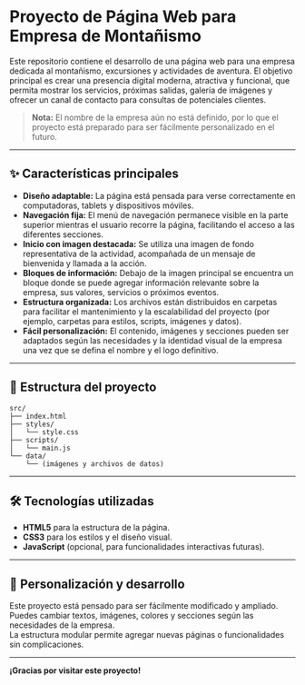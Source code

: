 # Proyecto de Página Web para Empresa de Montañismo

Este repositorio contiene el desarrollo de una página web para una empresa dedicada al montañismo, excursiones y actividades de aventura. El objetivo principal es crear una presencia digital moderna, atractiva y funcional, que permita mostrar los servicios, próximas salidas, galería de imágenes y ofrecer un canal de contacto para consultas de potenciales clientes.

> **Nota:** El nombre de la empresa aún no está definido, por lo que el proyecto está preparado para ser fácilmente personalizado en el futuro.

---

## ✨ Características principales

- **Diseño adaptable:** La página está pensada para verse correctamente en computadoras, tablets y dispositivos móviles.
- **Navegación fija:** El menú de navegación permanece visible en la parte superior mientras el usuario recorre la página, facilitando el acceso a las diferentes secciones.
- **Inicio con imagen destacada:** Se utiliza una imagen de fondo representativa de la actividad, acompañada de un mensaje de bienvenida y llamada a la acción.
- **Bloques de información:** Debajo de la imagen principal se encuentra un bloque donde se puede agregar información relevante sobre la empresa, sus valores, servicios o próximos eventos.
- **Estructura organizada:** Los archivos están distribuidos en carpetas para facilitar el mantenimiento y la escalabilidad del proyecto (por ejemplo, carpetas para estilos, scripts, imágenes y datos).
- **Fácil personalización:** El contenido, imágenes y secciones pueden ser adaptados según las necesidades y la identidad visual de la empresa una vez que se defina el nombre y el logo definitivo.

---

## 📁 Estructura del proyecto

```
src/
├── index.html
├── styles/
│   └── style.css
├── scripts/
│   └── main.js
└── data/
    └── (imágenes y archivos de datos)
```

---

## 🛠️ Tecnologías utilizadas

- **HTML5** para la estructura de la página.
- **CSS3** para los estilos y el diseño visual.
- **JavaScript** (opcional, para funcionalidades interactivas futuras).

---

## 🚀 Personalización y desarrollo

Este proyecto está pensado para ser fácilmente modificado y ampliado. Puedes cambiar textos, imágenes, colores y secciones según las necesidades de la empresa.  
La estructura modular permite agregar nuevas páginas o funcionalidades sin complicaciones.

---

**¡Gracias por visitar este proyecto!**
